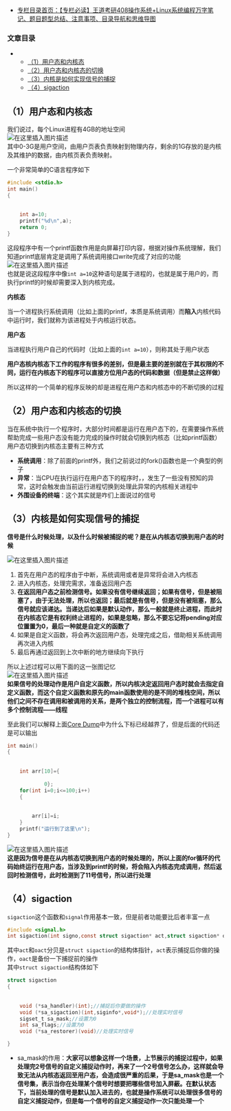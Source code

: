  

- [专栏目录首页：【专栏必读】王道考研408操作系统+Linux系统编程万字笔记、题目题型总结、注意事项、目录导航和思维导图](https://zhangxing-tech.blog.csdn.net/article/details/121004242)

### 文章目录

- - [（1）用户态和内核态](#1_4)
  - [（2）用户态和内核态的切换](#2_36)
  - [（3）内核是如何实现信号的捕捉](#3_44)
  - [（4）sigaction](#4sigaction_79)

## （1）用户态和内核态

我们说过，每个Linux进程有4GB的地址空间  
![在这里插入图片描述](https://ziquyun.com/main/csdn/img?url=https%3A%2F%2Fimg-blog.csdnimg.cn%2F20210412211037138.png&rfUrl=https%3A%2F%2Fzhangxing-tech.blog.csdn.net%2Farticle%2Fdetails%2F116277719)  
其中0-3G是用户空间，由用户页表负责映射到物理内存，剩余的1G存放的是内核及其维护的数据，由内核页表负责映射。

一个非常简单的C语言程序如下

```c
#include <stdio.h>
int main()
{
            
            
	int a=10;
	printf("%d\n",a);
	return 0;
}
```

这段程序中有一个printf函数作用是向屏幕打印内容，根据对操作系统理解，我们知道printf底层肯定是调用了系统调用接口write完成了对应的功能  
![在这里插入图片描述](https://ziquyun.com/main/csdn/img?url=https%3A%2F%2Fimg-blog.csdnimg.cn%2F20210412211602822.png%3Fx-oss-process%3Dimage%2Fwatermark%2Ctype_ZmFuZ3poZW5naGVpdGk%2Cshadow_10%2Ctext_aHR0cHM6Ly9ibG9nLmNzZG4ubmV0L3FxXzM5MTgzMDM0%2Csize_16%2Ccolor_FFFFFF%2Ct_70&rfUrl=https%3A%2F%2Fzhangxing-tech.blog.csdn.net%2Farticle%2Fdetails%2F116277719)  
也就是说这段程序中像`int a=10`这种语句是属于进程的，也就是属于用户的，而执行printf的时候却需要深入到内核完成。

**内核态**

当一个进程执行系统调用（比如上面的printf，本质是系统调用）而**陷入**内核代码中运行时，我们就称为该进程处于内核运行状态。

**用户态**

当进程执行用户自己的代码时（比如上面的`int a=10`），则称其处于用户状态

**用户态核内核态下工作的程序有很多的差别，但是最主要的差别就在于其权限的不同，运行在内核态下的程序可以直接方位用户态的代码和数据（但是禁止这样做）**

所以这样的一个简单的程序反映的却是进程在用户态和内核态中的不断切换的过程

## （2）用户态和内核态的切换

当在系统中执行一个程序时，大部分时间都是运行在用户态下的，在需要操作系统帮助完成一些用户态没有能力完成的操作时就会切换到内核态（比如printf函数）  
用户态切换到内核态主要有三种方式

- **系统调用**：除了前面的printf外，我们之前说过的fork\(\)函数也是一个典型的例子
- **异常**：当CPU在执行运行在用户态下的程序时，，发生了一些没有预知的异常，这时会触发由当前运行进程切换到处理此异常的内核相关进程中
- **外围设备的终端**：这个其实就是咋们上面说过的信号

## （3）内核是如何实现信号的捕捉

**信号是什么时候处理，以及什么时候被捕捉的呢？是在从内核态切换到用户态的时候**

![在这里插入图片描述](https://ziquyun.com/main/csdn/img?url=https%3A%2F%2Fimg-blog.csdnimg.cn%2F20210412214628959.png%3Fx-oss-process%3Dimage%2Fwatermark%2Ctype_ZmFuZ3poZW5naGVpdGk%2Cshadow_10%2Ctext_aHR0cHM6Ly9ibG9nLmNzZG4ubmV0L3FxXzM5MTgzMDM0%2Csize_16%2Ccolor_FFFFFF%2Ct_70&rfUrl=https%3A%2F%2Fzhangxing-tech.blog.csdn.net%2Farticle%2Fdetails%2F116277719)

1.  首先在用户态的程序由于中断，系统调用或者是异常将会进入内核态
2.  进入内核态，处理完需求，准备返回用户态
3.  **在返回用户态之前检测信号。如果没有信号继续返回；如果有信号，但是被阻塞了，由于无法处理，所以也返回；最后就是有信号，但是没有被阻塞，那么信号就应该递达。当递达后如果是默认动作，那么一般就是终止进程，而此时在内核态它是有权利终止进程的，如果是忽略，那么不要忘记将pending对应位置置为0，最后一种就是自定义的函数了**
4.  如果是自定义函数，将会再次返回用户态，处理完成之后，借助相关系统调用再次进入内核
5.  最后再通过返回到上次中断的地方继续向下执行

所以上述过程可以用下面的这一张图记忆  
![在这里插入图片描述](https://ziquyun.com/main/csdn/img?url=https%3A%2F%2Fimg-blog.csdnimg.cn%2F20210412220906984.png%3Fx-oss-process%3Dimage%2Fwatermark%2Ctype_ZmFuZ3poZW5naGVpdGk%2Cshadow_10%2Ctext_aHR0cHM6Ly9ibG9nLmNzZG4ubmV0L3FxXzM5MTgzMDM0%2Csize_16%2Ccolor_FFFFFF%2Ct_70&rfUrl=https%3A%2F%2Fzhangxing-tech.blog.csdn.net%2Farticle%2Fdetails%2F116277719)  
**如果信号的处理动作是用户自定义函数，所以内核决定返回用户态时就会去指定自定义函数，而这个自定义函数和原先的main函数使用的是不同的堆栈空间，所以他们之间不存在调用和被调用的关系，是两个独立的控制流程，而一个进程可以有多个控制流程——线程**

至此我们可以解释上面[Core Dump](#1)中为什么下标已经越界了，但是后面的代码还是可以输出

```c
int main()
{
            
            
	int arr[10]={
            
            0};
	for(int i=0;i<=100;i++)
	{
            
            
		arr[i]=i;
	}
	printf("运行到了这里\n");
}
```

![在这里插入图片描述](https://ziquyun.com/main/csdn/img?url=https%3A%2F%2Fimg-blog.csdnimg.cn%2F20210413084723678.png%3Fx-oss-process%3Dimage%2Fwatermark%2Ctype_ZmFuZ3poZW5naGVpdGk%2Cshadow_10%2Ctext_aHR0cHM6Ly9ibG9nLmNzZG4ubmV0L3FxXzM5MTgzMDM0%2Csize_16%2Ccolor_FFFFFF%2Ct_70&rfUrl=https%3A%2F%2Fzhangxing-tech.blog.csdn.net%2Farticle%2Fdetails%2F116277719)  
**这是因为信号是在从内核态切换到用户态的时候处理的，所以上面的for循环的代码始终运行在用户态，当涉及到printf的时候，将会陷入内核态完成调用，然后返回时检测信号，此时检测到了11号信号，所以进行处理**

## （4）sigaction

`sigaction`这个函数和`signal`作用基本一致，但是前者功能要比后者丰富一点

```c
#include <signal.h>
int sigaction(int signo,const struct sigaction* act,struct sigaction* oact);
```

其中`act`和`oact`分贝是`struct sigaction`的结构体指针，`act`表示捕捉后你做的操作，`oact`是备份一下捕捉前的操作  
其中`struct sigaction`结构体如下

```c
struct sigaction
{
            
            
	void (*sa_handler)(int);//捕捉后你要做的操作
	void (*sa_sigaction)(int,siginfo*,void*);//处理实时信号
	sigset_t sa_mask;//设置为0
	int sa_flags;//设置为0
	void (*sa_restorer)(void)//处理实时信号

}

```

- sa\_mask的作用：**大家可以想象这样一个场景，上节展示的捕捉过程中，如果处理完2号信号的自定义捕捉动作时，再来了一个2号信号怎么办，这样就会导致无法从内核态返回至用户态，会造成很严重的后果，于是sa\_mask也是一个信号集，表示当你在处理某个信号时想要把哪些信号加入屏蔽。在默认状态下，当前处理的信号是默认加入进去的，也就是操作系统可以处理很多信号的自定义捕捉动作，但是每一个信号的自定义捕捉动作一次只能处理一个**